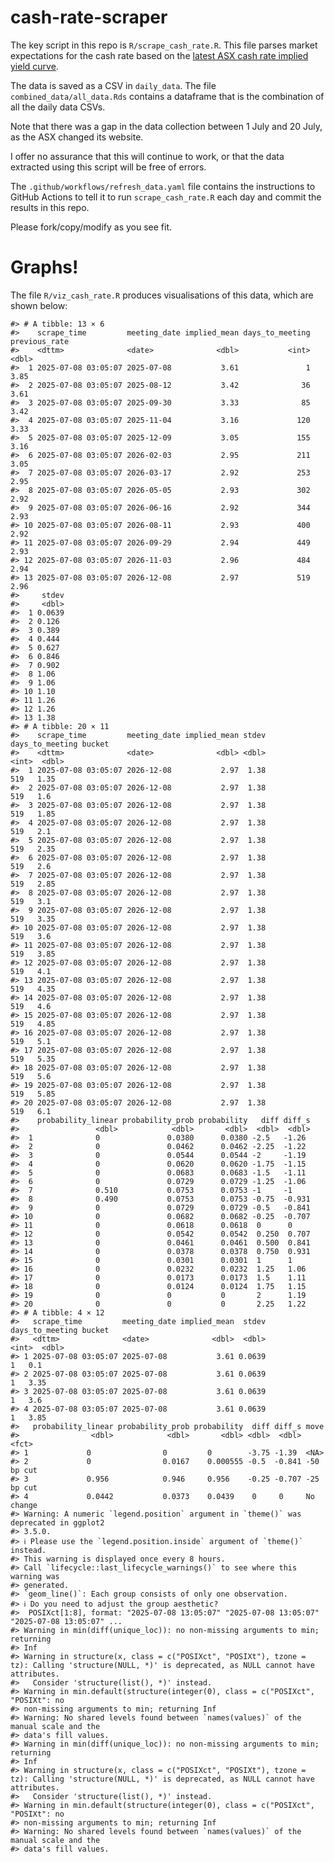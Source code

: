 
<!-- README.md is generated from README.Rmd. Please edit that file -->

# cash-rate-scraper

The key script in this repo is `R/scrape_cash_rate.R`. This file parses
market expectations for the cash rate based on the [latest ASX cash rate
implied yield
curve](https://www.asx.com.au/markets/trade-our-derivatives-market/futures-market/rba-rate-tracker).

The data is saved as a CSV in `daily_data`. The file
`combined_data/all_data.Rds` contains a dataframe that is the
combination of all the daily data CSVs.

Note that there was a gap in the data collection between 1 July and 20
July, as the ASX changed its website.

I offer no assurance that this will continue to work, or that the data
extracted using this script will be free of errors.

The `.github/workflows/refresh_data.yaml` file contains the instructions
to GitHub Actions to tell it to run `scrape_cash_rate.R` each day and
commit the results in this repo.

Please fork/copy/modify as you see fit.

# Graphs!

The file `R/viz_cash_rate.R` produces visualisations of this data, which
are shown below:

    #> # A tibble: 13 × 6
    #>    scrape_time         meeting_date implied_mean days_to_meeting previous_rate
    #>    <dttm>              <date>              <dbl>           <int>         <dbl>
    #>  1 2025-07-08 03:05:07 2025-07-08           3.61               1          3.85
    #>  2 2025-07-08 03:05:07 2025-08-12           3.42              36          3.61
    #>  3 2025-07-08 03:05:07 2025-09-30           3.33              85          3.42
    #>  4 2025-07-08 03:05:07 2025-11-04           3.16             120          3.33
    #>  5 2025-07-08 03:05:07 2025-12-09           3.05             155          3.16
    #>  6 2025-07-08 03:05:07 2026-02-03           2.95             211          3.05
    #>  7 2025-07-08 03:05:07 2026-03-17           2.92             253          2.95
    #>  8 2025-07-08 03:05:07 2026-05-05           2.93             302          2.92
    #>  9 2025-07-08 03:05:07 2026-06-16           2.92             344          2.93
    #> 10 2025-07-08 03:05:07 2026-08-11           2.93             400          2.92
    #> 11 2025-07-08 03:05:07 2026-09-29           2.94             449          2.93
    #> 12 2025-07-08 03:05:07 2026-11-03           2.96             484          2.94
    #> 13 2025-07-08 03:05:07 2026-12-08           2.97             519          2.96
    #>     stdev
    #>     <dbl>
    #>  1 0.0639
    #>  2 0.126 
    #>  3 0.389 
    #>  4 0.444 
    #>  5 0.627 
    #>  6 0.846 
    #>  7 0.902 
    #>  8 1.06  
    #>  9 1.06  
    #> 10 1.10  
    #> 11 1.26  
    #> 12 1.26  
    #> 13 1.38  
    #> # A tibble: 20 × 11
    #>    scrape_time         meeting_date implied_mean stdev days_to_meeting bucket
    #>    <dttm>              <date>              <dbl> <dbl>           <int>  <dbl>
    #>  1 2025-07-08 03:05:07 2026-12-08           2.97  1.38             519   1.35
    #>  2 2025-07-08 03:05:07 2026-12-08           2.97  1.38             519   1.6 
    #>  3 2025-07-08 03:05:07 2026-12-08           2.97  1.38             519   1.85
    #>  4 2025-07-08 03:05:07 2026-12-08           2.97  1.38             519   2.1 
    #>  5 2025-07-08 03:05:07 2026-12-08           2.97  1.38             519   2.35
    #>  6 2025-07-08 03:05:07 2026-12-08           2.97  1.38             519   2.6 
    #>  7 2025-07-08 03:05:07 2026-12-08           2.97  1.38             519   2.85
    #>  8 2025-07-08 03:05:07 2026-12-08           2.97  1.38             519   3.1 
    #>  9 2025-07-08 03:05:07 2026-12-08           2.97  1.38             519   3.35
    #> 10 2025-07-08 03:05:07 2026-12-08           2.97  1.38             519   3.6 
    #> 11 2025-07-08 03:05:07 2026-12-08           2.97  1.38             519   3.85
    #> 12 2025-07-08 03:05:07 2026-12-08           2.97  1.38             519   4.1 
    #> 13 2025-07-08 03:05:07 2026-12-08           2.97  1.38             519   4.35
    #> 14 2025-07-08 03:05:07 2026-12-08           2.97  1.38             519   4.6 
    #> 15 2025-07-08 03:05:07 2026-12-08           2.97  1.38             519   4.85
    #> 16 2025-07-08 03:05:07 2026-12-08           2.97  1.38             519   5.1 
    #> 17 2025-07-08 03:05:07 2026-12-08           2.97  1.38             519   5.35
    #> 18 2025-07-08 03:05:07 2026-12-08           2.97  1.38             519   5.6 
    #> 19 2025-07-08 03:05:07 2026-12-08           2.97  1.38             519   5.85
    #> 20 2025-07-08 03:05:07 2026-12-08           2.97  1.38             519   6.1 
    #>    probability_linear probability_prob probability   diff diff_s
    #>                 <dbl>            <dbl>       <dbl>  <dbl>  <dbl>
    #>  1              0               0.0380      0.0380 -2.5   -1.26 
    #>  2              0               0.0462      0.0462 -2.25  -1.22 
    #>  3              0               0.0544      0.0544 -2     -1.19 
    #>  4              0               0.0620      0.0620 -1.75  -1.15 
    #>  5              0               0.0683      0.0683 -1.5   -1.11 
    #>  6              0               0.0729      0.0729 -1.25  -1.06 
    #>  7              0.510           0.0753      0.0753 -1     -1    
    #>  8              0.490           0.0753      0.0753 -0.75  -0.931
    #>  9              0               0.0729      0.0729 -0.5   -0.841
    #> 10              0               0.0682      0.0682 -0.25  -0.707
    #> 11              0               0.0618      0.0618  0      0    
    #> 12              0               0.0542      0.0542  0.250  0.707
    #> 13              0               0.0461      0.0461  0.500  0.841
    #> 14              0               0.0378      0.0378  0.750  0.931
    #> 15              0               0.0301      0.0301  1      1    
    #> 16              0               0.0232      0.0232  1.25   1.06 
    #> 17              0               0.0173      0.0173  1.5    1.11 
    #> 18              0               0.0124      0.0124  1.75   1.15 
    #> 19              0               0           0       2      1.19 
    #> 20              0               0           0       2.25   1.22
    #> # A tibble: 4 × 12
    #>   scrape_time         meeting_date implied_mean  stdev days_to_meeting bucket
    #>   <dttm>              <date>              <dbl>  <dbl>           <int>  <dbl>
    #> 1 2025-07-08 03:05:07 2025-07-08           3.61 0.0639               1   0.1 
    #> 2 2025-07-08 03:05:07 2025-07-08           3.61 0.0639               1   3.35
    #> 3 2025-07-08 03:05:07 2025-07-08           3.61 0.0639               1   3.6 
    #> 4 2025-07-08 03:05:07 2025-07-08           3.61 0.0639               1   3.85
    #>   probability_linear probability_prob probability  diff diff_s move      
    #>                <dbl>            <dbl>       <dbl> <dbl>  <dbl> <fct>     
    #> 1             0                0         0        -3.75 -1.39  <NA>      
    #> 2             0                0.0167    0.000555 -0.5  -0.841 -50 bp cut
    #> 3             0.956            0.946     0.956    -0.25 -0.707 -25 bp cut
    #> 4             0.0442           0.0373    0.0439    0     0     No change
    #> Warning: A numeric `legend.position` argument in `theme()` was deprecated in ggplot2
    #> 3.5.0.
    #> ℹ Please use the `legend.position.inside` argument of `theme()` instead.
    #> This warning is displayed once every 8 hours.
    #> Call `lifecycle::last_lifecycle_warnings()` to see where this warning was
    #> generated.
    #> `geom_line()`: Each group consists of only one observation.
    #> ℹ Do you need to adjust the group aesthetic?
    #>  POSIXct[1:8], format: "2025-07-08 13:05:07" "2025-07-08 13:05:07" "2025-07-08 13:05:07" ...
    #> Warning in min(diff(unique_loc)): no non-missing arguments to min; returning
    #> Inf
    #> Warning in structure(x, class = c("POSIXct", "POSIXt"), tzone = tz): Calling 'structure(NULL, *)' is deprecated, as NULL cannot have attributes.
    #>   Consider 'structure(list(), *)' instead.
    #> Warning in min.default(structure(integer(0), class = c("POSIXct", "POSIXt": no
    #> non-missing arguments to min; returning Inf
    #> Warning: No shared levels found between `names(values)` of the manual scale and the
    #> data's fill values.
    #> Warning in min(diff(unique_loc)): no non-missing arguments to min; returning
    #> Inf
    #> Warning in structure(x, class = c("POSIXct", "POSIXt"), tzone = tz): Calling 'structure(NULL, *)' is deprecated, as NULL cannot have attributes.
    #>   Consider 'structure(list(), *)' instead.
    #> Warning in min.default(structure(integer(0), class = c("POSIXct", "POSIXt": no
    #> non-missing arguments to min; returning Inf
    #> Warning: No shared levels found between `names(values)` of the manual scale and the
    #> data's fill values.
